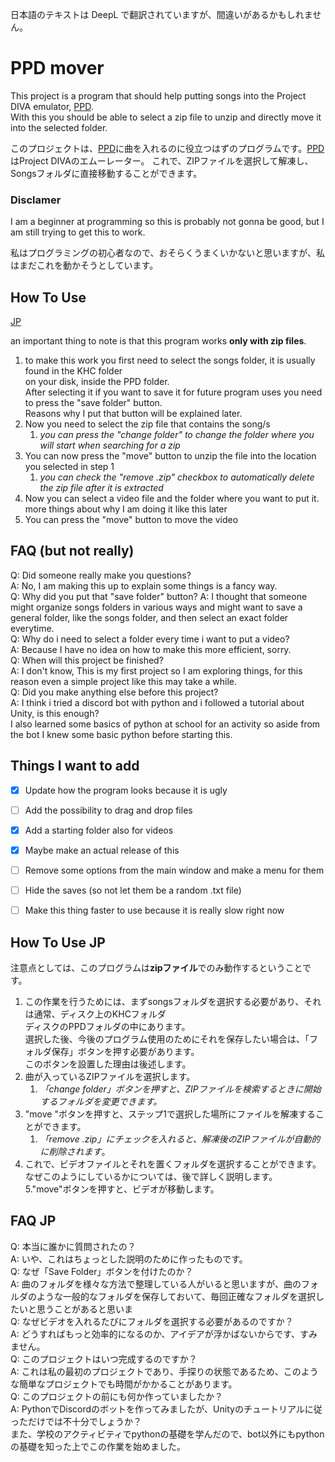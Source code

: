 日本語のテキストは DeepL で翻訳されていますが、間違いがあるかもしれません。

# PPD mover
This project is a program that should help putting songs into the Project DIVA emulator, [PPD](https://projectdxxx.me/).   
With this you should be able to select a zip file to unzip and directly move it into the selected folder.   

このプロジェクトは、[PPD](https://projectdxxx.me/)に曲を入れるのに役立つはずのプログラムです。[PPD](https://projectdxxx.me/)はProject DIVAのエムーレーター。
これで、ZIPファイルを選択して解凍し、Songsフォルダに直接移動することができます。
### Disclamer
I am a beginner at programming so this is probably not gonna be good, but I am still trying to get this to work.   

私はプログラミングの初心者なので、おそらくうまくいかないと思いますが、私はまだこれを動かそうとしています。
## How To Use
[JP](#how-to-use-jp)

an important thing to note is that this program works **only with zip files**.   
1. to make this work you first need to select the songs folder, it is usually found in the KHC folder    
on your disk, inside the PPD folder.    
After selecting it if you want to save it for future program uses you need to press the "save folder" button.   
Reasons why I put that button will be explained later.   
2. Now you need to select the zip file that contains the song/s
    1. *you can press the "change folder" to change the folder where you will start when searching for a zip*
3. You can now press the "move" button to unzip the file into the location you selected in step 1
    1. *you can check the "remove .zip" checkbox to automatically delete the zip file after it is extracted*
4. Now you can select a video file and the folder where you want to put it.   
more things about why I am doing it like this later
5. You can press the "move" button to move the video
## FAQ (but not really)
Q: Did someone really make you questions?    
A: No, I am making this up to explain some things is a fancy way.   
Q: Why did you put that "save folder" button?
A: I thought that someone might organize songs folders in various ways and might want to save a general folder, like the songs folder, and then select an exact folder everytime.   
Q: Why do i need to select a folder every time i want to put a video?    
A: Because I have no idea on how to make this more efficient, sorry.   
Q: When will this project be finished?   
A: I don't know, This is my first project so I am exploring things, for this reason even a simple project like this may take a while.   
Q: Did you make anything else before this project?    
A: I think i tried a discord bot with python and i followed a tutorial about Unity, is this enough?    
I also learned some basics of python at school for an activity so aside from the bot I knew some basic python before starting this.   
## Things I want to add
- [X] Update how the program looks because it is ugly
- [ ] Add the possibility to drag and drop files
- [X] Add a starting folder also for videos
- [X] Maybe make an actual release of this
- [ ] Remove some options from the main window and make a menu for them
- [ ] Hide the saves (so not let them be a random .txt file)
- [ ] Make this thing faster to use because it is really slow right now



## How To Use JP
注意点としては、このプログラムは**zipファイル**でのみ動作するということです。
1. この作業を行うためには、まずsongsフォルダを選択する必要があり、それは通常、ディスク上のKHCフォルダ    
ディスクのPPDフォルダの中にあります。   
選択した後、今後のプログラム使用のためにそれを保存したい場合は、「フォルダ保存」ボタンを押す必要があります。  
このボタンを設置した理由は後述します。  
2. 曲が入っているZIPファイルを選択します。
   1.  *「change folder」ボタンを押すと、ZIPファイルを検索するときに開始するフォルダを変更できます。*
3. "move "ボタンを押すと、ステップ1で選択した場所にファイルを解凍することができます。
    1. *「remove .zip」にチェックを入れると、解凍後のZIPファイルが自動的に削除されます*。
4. これで、ビデオファイルとそれを置くフォルダを選択することができます。  
なぜこのようにしているかについては、後で詳しく説明します。
5."move"ボタンを押すと、ビデオが移動します。

## FAQ JP
Q: 本当に誰かに質問されたの？     
A: いや、これはちょっとした説明のために作ったものです。    
Q: なぜ「Save Folder」ボタンを付けたのか？    
A: 曲のフォルダを様々な方法で整理している人がいると思いますが、曲のフォルダのような一般的なフォルダを保存しておいて、毎回正確なフォルダを選択したいと思うことがあると思いま   
Q: なぜビデオを入れるたびにフォルダを選択する必要があるのですか？    
A: どうすればもっと効率的になるのか、アイデアが浮かばないからです、すみません。   
Q: このプロジェクトはいつ完成するのですか？   
A: これは私の最初のプロジェクトであり、手探りの状態であるため、このような簡単なプロジェクトでも時間がかかることがあります。   
Q: このプロジェクトの前にも何か作っていましたか？    
A: PythonでDiscordのボットを作ってみましたが、Unityのチュートリアルに従っただけでは不十分でしょうか？    
また、学校のアクティビティでpythonの基礎を学んだので、bot以外にもpythonの基礎を知った上でこの作業を始めました。   

